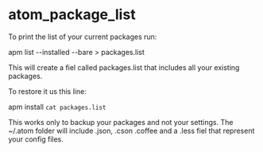 # atom_package_list

To print the list of your current packages run:

apm list --installed --bare > packages.list

This will create a fiel called packages.list that includes all your existing packages.

To restore it us this line:

apm install `cat packages.list`

This works only to backup your packages and not your settings.
The ~/.atom folder will include .json, .cson .coffee and a .less fiel that represent your config files.

